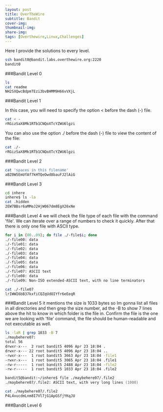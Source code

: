 ```yaml
---
layout: post
title: OverTheWire 
subtitle: Bandit
cover-img: 
thumbnail-img:
share-img: 
tags: [Overthewire,Linux,Challenges]
---
```

Here I provide the solutions to every level.

```zsh
ssh bandit0@bandit.labs.overthewire.org:2220
bandit0
```
###Bandit Level 0
```zsh
ls
cat readme
NH2SXQwcBdpmTEzi3bvBHMM9H66vVXjL
```
###Bandit Level 1

In this case, you will need to specify the option < before the dash (-) file.
```zsh
cat < -
rRGizSaX8Mk1RTb1CNQoXTcYZWU6lgzi
```
You can also use the option ./ before the dash (-) file to view the content of the file:
```zsh
cat ./-
rRGizSaX8Mk1RTb1CNQoXTcYZWU6lgzi
```
###Bandit Level 2
```zsh
cat 'spaces in this filename' 
aBZ0W5EmUfAf7kHTQeOwd8bauFJ2lAiG
```
###Bandit Level 3
```zsh
cd inhere
inhere$ ls -la
cat .hidden
2EW7BBsr6aMMoJ2HjW067dm8EgX26xNe
```
###Bandit Level 4
we will check the file type of each file with the command 'file'. We can iterate over a range of numbers to check it quickly. After that there is only one file with ASCII type. 
```zsh
for i in {00..09}; do file ./-file$i; done
./-file00: data
./-file01: data
./-file02: data
./-file03: data
./-file04: data
./-file05: data
./-file06: data
./-file07: ASCII text
./-file08: data
./-file09: Non-ISO extended-ASCII text, with no line terminators

cat ./-file07
lrIWWI6bB37kxfiCQZqUdOIYfr6eEeqR
```
###Bandit Level 5
it mentions the size is 1033 bytes so Im gonna list all files in all directories and then grep the size number, ad the -B to show 7 lines above the hit to know in which folder is the file in. Confirm the file is the one we are looking with 'file' command, the file should be human-readable and not executable as well. 

```zsh
ls -laR | grep 1033 -B 7
./maybehere07:
total 56
drwxr-x---  2 root bandit5 4096 Apr 23 18:04 .
drwxr-x--- 22 root bandit5 4096 Apr 23 18:04 ..
-rwxr-x---  1 root bandit5 3663 Apr 23 18:04 -file1
-rwxr-x---  1 root bandit5 3065 Apr 23 18:04 .file1
-rw-r-----  1 root bandit5 2488 Apr 23 18:04 -file2
-rw-r-----  1 root bandit5 1033 Apr 23 18:04 .file2

bandit5@bandit:~/inhere$ file ./maybehere07/.file2
./maybehere07/.file2: ASCII text, with very long lines (1000)

cat ./maybehere07/.file2 
P4L4vucdmLnm8I7Vl7jG1ApGSfjYKqJU
```
###Bandit Level 6
```
